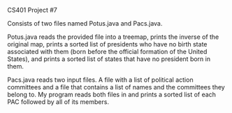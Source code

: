 CS401 Project #7

Consists of two files named Potus.java and Pacs.java. 

Potus.java reads the provided file into a treemap, prints the inverse of the original map, prints a sorted list of presidents who have no birth state associated with them (born before the official formation of the United States), and prints a sorted list of states that have no president born in them.

Pacs.java reads two input files. A file with a list of political action committees and a file that contains a list of names and the committees they belong to. My program reads both files in and prints a sorted list of each PAC followed by all of its members.

